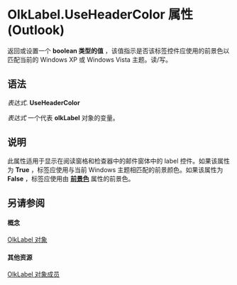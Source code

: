 
# OlkLabel.UseHeaderColor 属性 (Outlook)

返回或设置一个 **boolean 类型的值** ，该值指示是否该标签控件应使用的前景色以匹配当前的 Windows XP 或 Windows Vista 主题。读/写。


## 语法

 _表达式_. **UseHeaderColor**

 _表达式_ 一个代表 **olkLabel** 对象的变量。


## 说明

此属性适用于显示在阅读窗格和检查器中的邮件窗体中的 label 控件。如果该属性为 **True** ，标签应使用与当前 Windows 主题相匹配的前景颜色。如果该属性为 **False** ，标签应使用由 **[前景色](0d857918-6cce-9bb7-e238-7bef026f494f.md)** 属性的前景色。


## 另请参阅


#### 概念


[OlkLabel 对象](52e5bbb2-4b22-f308-d5d4-1a1eafad2f48.md)
#### 其他资源


[OlkLabel 对象成员](fdab75ca-86a1-d3c3-b60c-b4dc3267cd6c.md)